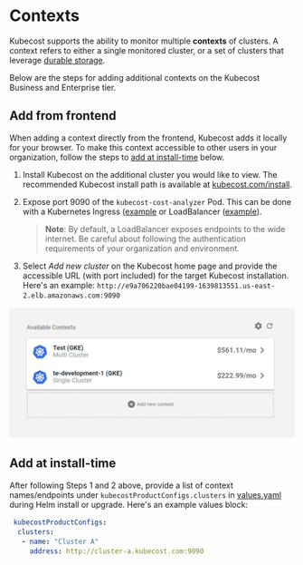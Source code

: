 Contexts
========

Kubecost supports the ability to monitor multiple **contexts** of clusters. A context refers to either a single monitored cluster, or a set of clusters that leverage [durable storage](/long-term-storage.md).

Below are the steps for adding additional contexts on the Kubecost Business and Enterprise tier.

## Add from frontend

When adding a context directly from the frontend, Kubecost adds it locally for your browser. To make this context accessible to other users in your organization, follow the steps to [add at install-time](#add-at-install-time) below.

1. Install Kubecost on the additional cluster you would like to view. The recommended Kubecost install path is available at [kubecost.com/install](https://www.kubecost.com/install).

2. Expose port 9090 of the `kubecost-cost-analyzer` Pod. This can be done with a Kubernetes Ingress ([example](/ingress-examples.md) or LoadBalancer ([example](/kubecost-lb.yaml)).

   > **Note**: By default, a LoadBalancer exposes endpoints to the wide internet. Be careful about following the authentication requirements of your organization and environment.

3. Select _Add new cluster_ on the Kubecost home page and provide the accessible URL (with port included) for the target Kubecost installation. Here's an example: `http://e9a706220bae04199-1639813551.us-east-2.elb.amazonaws.com:9090`

![Add a context view](https://raw.githubusercontent.com/kubecost/docs/main/images/kubecost-index.png)

## Add at install-time

After following Steps 1 and 2 above, provide a list of context names/endpoints under `kubecostProductConfigs.clusters`
in [values.yaml](https://github.com/kubecost/cost-analyzer-helm-chart/blob/master/cost-analyzer/values.yaml) during Helm install or upgrade. Here's an example values block:

```yaml
 kubecostProductConfigs:
  clusters:
   - name: "Cluster A"
     address: http://cluster-a.kubecost.com:9090
```
